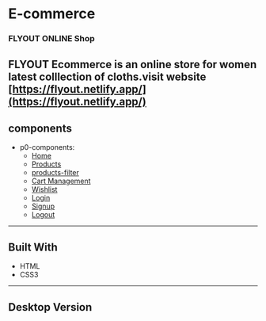 # E-commerce
### FLYOUT ONLINE Shop

FLYOUT Ecommerce is an online store for women latest colllection of cloths.visit website
[https://flyout.netlify.app/](https://flyout.netlify.app/)
---

## components
- p0-components:
  - [Home](https://flyout.netlify.app/index.html)
  - [Products](https://flyout.netlify.app/component/product-list/product.html)
  - [products-filter](https://flyout.netlify.app/component/product-with-filter/filter.html)
  - [Cart Management](https://flyout.netlify.app/component/cart-management/cart.html)
  - [Wishlist](https://flyout.netlify.app/component/wishlist-management/wishlist.html)
  - [Login](https://flyout.netlify.app/component/authentication/login/)
  - [Signup](https://flyout.netlify.app/component/authentication/signup/)
  - [Logout]()

---

## Built With

- HTML
- CSS3

---

## Desktop Version

![]()
---

